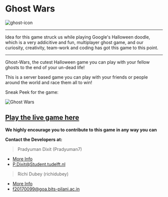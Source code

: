 # Ghost Wars

![ghost-icon](https://user-images.githubusercontent.com/41565823/51026046-f1a1de00-158d-11e9-9f07-30de3630b50a.gif)

***

Idea for this game struck us while playing Google's Halloween doodle, which is a very addicitive and fun, multiplayer ghost game, and our curiosity, creativity, team-work and coding has got this game to this point. 

***

Ghost-Wars, the cutest Halloween game you can play with your fellow ghosts to the end of your un-dead life! 

This is a server based game you can play with your friends or people around the world and race them all to win!

Sneak Peek for the game:

![Ghost Wars](https://user-images.githubusercontent.com/45059787/50740511-7fd83600-1215-11e9-889d-9fda90e974ed.png)

## [Play the live game here](https://ghost-wars.herokuapp.com)


**We highly encourage you to contribute to this game in any way you can**



**Contact the Developers at:**
   > Pradyuman Dixit (Pradyuman7)
   - [More Info](https://Pradyuman7.github.io)
   - P.Dixit@Student.tudelft.nl

   > Richi Dubey (richidubey)    
   - [More Info](https://365arts.me)
   - f20170099@goa.bits-pilani.ac.in
   
